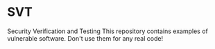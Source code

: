 # SVT
Security Verification and Testing
This repository contains examples of vulnerable software. Don't use them for any real code!

